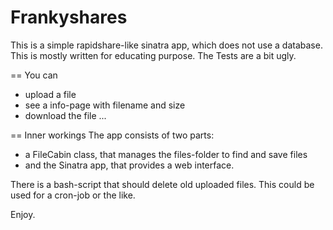 Frankyshares
===============================================

This is a simple rapidshare-like sinatra app, which does not use a database. 
This is mostly written for educating purpose. The Tests are a bit ugly.

== You can
* upload a file
* see a info-page with filename and size
* download the file ...

== Inner workings
The app consists of two parts:
* a FileCabin class, that manages the files-folder to find and save files
* and the Sinatra app, that provides a web interface. 


There is a bash-script that should delete old uploaded files. This could be used for a cron-job or the like. 


Enjoy.
